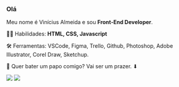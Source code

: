 ### Olá

<p align="left">
  Meu nome é Vinícius Almeida e sou <strong>Front-End Developer</strong>.
</p>
  
<p align="left">
🦸‍♂️ Habilidades: <strong> HTML, CSS, Javascript </strong>
</p>
<p align="left">  
🛠 Ferramentas: VSCode, Figma, Trello, Github, Photoshop, Adobe Illustrator, Corel Draw, Sketchup.
</p>
<p align="left">
📡 Quer bater um papo comigo? Vai ser um prazer. ⬇
</p>

<a href="" alt="Gmail">
  <img src="https://img.shields.io/badge/-Gmail-FF0000?style=flat-square&labelColor=FF0000&logo=gmail&logoColor=white&link=https://mail.google.com/mail/u/0/?hl=pt-BR&shva=1#inbox" /></a>
  
<a href="#" alt="Linkedin">
  <img src="https://img.shields.io/badge/-Linkedin-0e76a8?style=flat-square&logo=Linkedin&logoColor=white&link=https://www.linkedin.com/in/vin%C3%ADcius-almeida-86b224214/" /></a>
  


